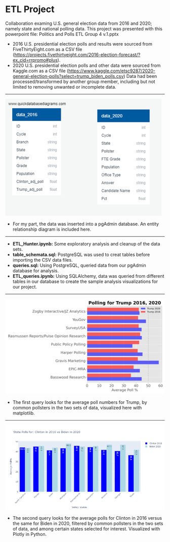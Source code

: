 # ETL Project
Collaboration examing U.S. general election data from 2016 and 2020; namely state and national polling data.  This project was presented with this powerpoint file: Politics and Polls ETL Group 4 v.1.pptx
* 2016 U.S. presidential election polls and results were sourced from FiveThirtyEight.com as a CSV file (https://projects.fivethirtyeight.com/2016-election-forecast/?ex_cid=rrpromo#plus).
* 2020 U.S. presidential election polls and other data were sourced from Kaggle.com as a CSV file (https://www.kaggle.com/etsc9287/2020-general-election-polls?select=trump_biden_polls.csv)
Data had been processed/transformed by another group member, including but not limited to removing unwanted or incomplete data.
- - -
![quickDBD](QuickDBD-Polling_Trump.png)
* For my part, the data was inserted into a pgAdmin database.  An entity relationship diagram is included here.
- - -
* **ETL_Hunter.ipynb:** Some exploratory analysis and cleanup of the data sets.
* **table_schemata.sql:** PostgreSQL was used to creat tables before importing the CSV data files.
* **queries.sql:** Using PostgreSQL, queried data from our pgAdmin database for analysis.
* **ETL_queries.ipynb:** Using SQLAlchemy, data was queried from different tables in our database to create the sample analysis visualizations for our project.
- - -
![pollingTrump](images/Polling_Trump_hbar.png)
* The first query looks for the average poll numbers for Trump, by common pollsters in the two sets of data, visualized here with matplotlib.
- - -
![pollingDem](images/Polling_States_Dem.png)
* The second query looks for the average polls for Clinton in 2016 versus the same for Biden in 2020, filtered by common pollsters in the two sets of data, and among certain states selected for interest.  Visualized with Plotly in Python.